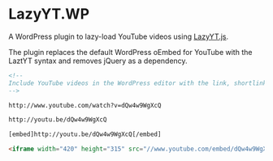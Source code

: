 LazyYT.WP
===========

A WordPress plugin to lazy-load YouTube videos using [LazyYT.js](https://github.com/tylerpearson/lazyYT).

The plugin replaces the default WordPress oEmbed for YouTube with the LaztYT syntax and removes jQuery as a dependency.

```html
<!--
Include YouTube videos in the WordPress editor with the link, shortlink, embed shortcode, or iframe embed.
-->

http://www.youtube.com/watch?v=dQw4w9WgXcQ

http://youtu.be/dQw4w9WgXcQ

[embed]http://youtu.be/dQw4w9WgXcQ[/embed]

<iframe width="420" height="315" src="//www.youtube.com/embed/dQw4w9WgXcQ" frameborder="0" allowfullscreen></iframe>
```
